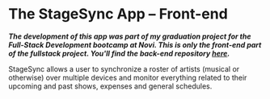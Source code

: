 # The StageSync App – Front-end
***The development of this app was part of my graduation project for the Full-Stack Development bootcamp at Novi. This is only the front-end part of the fullstack project. You'll find the back-end repository [here](https://github.com/MartijnD92/stage-sync-backend).***

StageSync allows a user to synchronize a roster of artists (musical or otherwise) over multiple devices and monitor everything related to their upcoming and past shows, expenses and general schedules.
